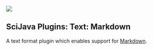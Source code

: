 [![](http://jenkins.imagej.net/job/SciJava-plugins-text-Markdown/lastBuild/badge/icon)](http://jenkins.imagej.net/job/SciJava-plugins-text-Markdown/)

SciJava Plugins: Text: Markdown
-------------------------------

A text format plugin which enables support for
[Markdown](http://daringfireball.net/projects/markdown/).
